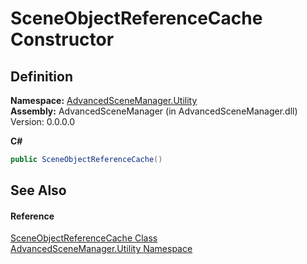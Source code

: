 # SceneObjectReferenceCache Constructor




## Definition
**Namespace:** <a href="N_AdvancedSceneManager_Utility.md">AdvancedSceneManager.Utility</a>  
**Assembly:** AdvancedSceneManager (in AdvancedSceneManager.dll) Version: 0.0.0.0

**C#**
``` C#
public SceneObjectReferenceCache()
```



## See Also


#### Reference
<a href="T_AdvancedSceneManager_Utility_SceneObjectReferenceCache.md">SceneObjectReferenceCache Class</a>  
<a href="N_AdvancedSceneManager_Utility.md">AdvancedSceneManager.Utility Namespace</a>  
